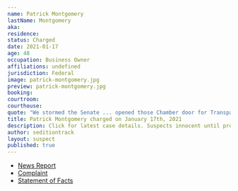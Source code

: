 ```yaml
---
name: Patrick Montgomery
lastName: Montgomery
aka: 
residence: 
status: Charged
date: 2021-01-17
age: 48
occupation: Business Owner
affiliations: undefined
jurisdiction: Federal
image: patrick-montgomery.jpg
preview: patrick-montgomery.jpg
booking: 
courtroom: 
courthouse: 
quote: "We stormed the Senate ... opened those Chamber door for Transparency!"
title: Patrick Montgomery charged on January 17th, 2021
description: Click for latest case details. Suspects innocent until proven guilty.
author: seditiontrack
layout: suspect
published: true
---
```

- [News Report](https://www.denverpost.com/2021/01/19/us-capitol-riot-colorado-arrest-patrick-montgomery/)
- [Complaint](https://www.justice.gov/opa/page/file/1357711/download)
- [Statement of Facts](https://www.justice.gov/opa/page/file/1357706/download)
